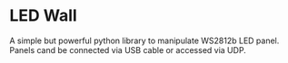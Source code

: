 # LED Wall

A simple but powerful python library to manipulate WS2812b LED panel.
Panels cand be connected via USB cable or accessed via UDP.
